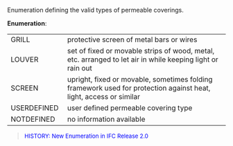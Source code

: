 ﻿Enumeration defining the valid types of permeable coverings.

**Enumeration**:

<table>
		<tr>
		  <td>GRILL&nbsp;</td>
		  <td>protective screen of metal bars or wires</td>
		</tr>
		<tr>
		  <td>LOUVER&nbsp;</td>
		  <td>set of fixed or movable strips of wood, metal, etc. arranged to let
			 air in while keeping light or rain out</td>
		</tr>
		<tr>
		  <td>SCREEN&nbsp;</td>
		  <td>upright, fixed or movable, sometimes folding framework used for
			 protection against heat, light, access or similar</td>
		</tr>
		<tr>
		  <td>USERDEFINED&nbsp;</td>
		  <td>user defined permeable covering type</td>
		</tr>
		<tr>
		  <td>NOTDEFINED&nbsp;</td>
		  <td>no information available</td>
		</tr>
	 </table>

> <font size="-1" color="#0000FF">HISTORY: New Enumeration in IFC
		Release 2.0 </font>
